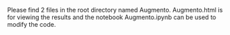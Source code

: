 Please find 2 files in the root directory named Augmento.
Augmento.html is for viewing the results and the notebook Augmento.ipynb can be used to modify the code.
